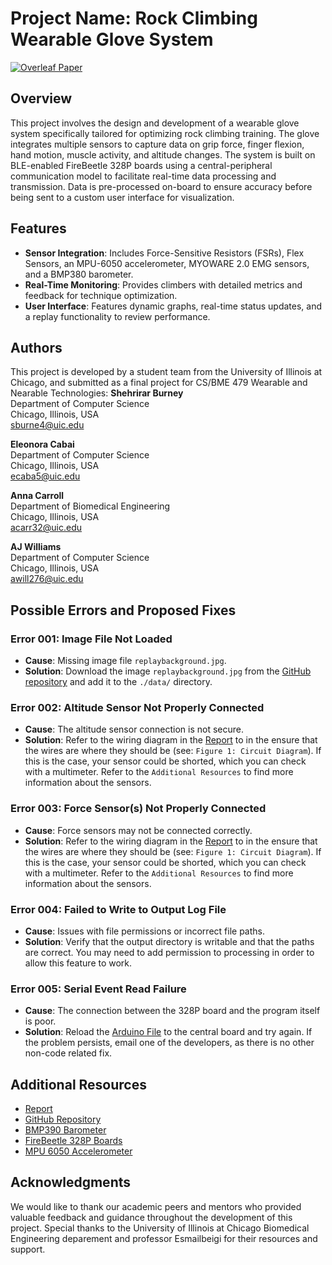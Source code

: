 # Project Name: Rock Climbing Wearable Glove System

[![Overleaf Paper](https://img.shields.io/badge/Research_Paper-Link-green)](https://drive.google.com/drive/folders/1l-PDidxaaZN4nYoOUncHmqJZ8NY1nHeO?usp=sharing)

## Overview
This project involves the design and development of a wearable glove system specifically tailored for optimizing rock climbing training. The glove integrates multiple sensors to capture data on grip force, finger flexion, hand motion, muscle activity, and altitude changes. The system is built on BLE-enabled FireBeetle 328P boards using a central-peripheral communication model to facilitate real-time data processing and transmission. Data is pre-processed on-board to ensure accuracy before being sent to a custom user interface for visualization.

## Features
- **Sensor Integration**: Includes Force-Sensitive Resistors (FSRs), Flex Sensors, an MPU-6050 accelerometer, MYOWARE 2.0 EMG sensors, and a BMP380 barometer.
- **Real-Time Monitoring**: Provides climbers with detailed metrics and feedback for technique optimization.
- **User Interface**: Features dynamic graphs, real-time status updates, and a replay functionality to review performance.

## Authors
This project is developed by a student team from the University of Illinois at Chicago, and submitted as a final project for CS/BME 479 Wearable and Nearable Technologies:
   **Shehrirar Burney**  
   Department of Computer Science  
   Chicago, Illinois, USA  
   [sburne4@uic.edu](mailto:sburne4@uic.edu)

   **Eleonora Cabai**  
   Department of Computer Science  
   Chicago, Illinois, USA  
   [ecaba5@uic.edu](mailto:ecaba5@uic.edu)

   **Anna Carroll**  
   Department of Biomedical Engineering  
   Chicago, Illinois, USA  
   [acarr32@uic.edu](mailto:acarr32@uic.edu)

   **AJ Williams**  
   Department of Computer Science  
   Chicago, Illinois, USA  
   [awill276@uic.edu](mailto:awill276@uic.edu)

## Possible Errors and Proposed Fixes

### Error 001: Image File Not Loaded
- **Cause**: Missing image file `replaybackground.jpg`.
- **Solution**: Download the image `replaybackground.jpg` from the [GitHub repository](https://github.com/Acarr32/CS479Fall24/tree/main/Final/data) and add it to the `./data/` directory.

### Error 002: Altitude Sensor Not Properly Connected
- **Cause**: The altitude sensor connection is not secure.
- **Solution**: Refer to the wiring diagram in the [Report](https://drive.google.com/drive/folders/1l-PDidxaaZN4nYoOUncHmqJZ8NY1nHeO?usp=sharing) to in the ensure that the wires are where they should be (see: `Figure 1: Circuit Diagram`). If this is the case, your sensor could be shorted, which you can check with a multimeter. Refer to the `Additional Resources` to find more information about the sensors.

### Error 003: Force Sensor(s) Not Properly Connected
- **Cause**: Force sensors may not be connected correctly.
- **Solution**: Refer to the wiring diagram in the [Report](https://drive.google.com/drive/folders/1l-PDidxaaZN4nYoOUncHmqJZ8NY1nHeO?usp=sharing) to in the ensure that the wires are where they should be (see: `Figure 1: Circuit Diagram`). If this is the case, your sensor could be shorted, which you can check with a multimeter. Refer to the `Additional Resources` to find more information about the sensors.

### Error 004: Failed to Write to Output Log File
- **Cause**: Issues with file permissions or incorrect file paths.
- **Solution**: Verify that the output directory is writable and that the paths are correct. You may need to add permission to processing in order to allow this feature to work.
 
### Error 005: Serial Event Read Failure
- **Cause**: The connection between the 328P board and the program itself is poor.
- **Solution**: Reload the [Arduino File](https://github.com/Acarr32/CS479Fall24/blob/main/Final/FinalArduino/FinalArduino.ino) to the central board and try again. If the problem persists, email one of the developers, as there is no other non-code related fix.

## Additional Resources
- [Report](https://drive.google.com/drive/folders/1l-PDidxaaZN4nYoOUncHmqJZ8NY1nHeO?usp=sharing)
- [GitHub Repository](https://github.com/Acarr32/CS479Fall24/tree/main/Final)
- [BMP390 Barometer](https://www.bosch-sensortec.com/products/environmental-sensors/pressure-sensors/bmp390/)
- [FireBeetle 328P Boards](https://www.dfrobot.com/product-1646.html)
- [MPU 6050 Accelerometer](https://invensense.tdk.com/products/motion-tracking/6-axis/mpu-6050/)

## Acknowledgments
We would like to thank our academic peers and mentors who provided valuable feedback and guidance throughout the development of this project. Special thanks to the University of Illinois at Chicago Biomedical Engineering deparement and professor Esmailbeigi for their resources and support.

